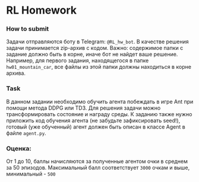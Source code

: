 # RL Homework

### How to submit
Задачи отправляются боту в Telegram: `@RL_hw_bot`. В качестве решения задачи принимается zip-архив с кодом. Важно: содержимое папки с задание должно быть в корне, иначе бот не найдет ваше решение. Например, для первого задания, находящегося в папке `hw01_mountain_car`, все файлы из этой папки должны находиться в корне архива.

### Task
В данном задании необходимо обучить агента побеждать в игре Ant при помощи метода DDPG или TD3. Для решения задачи можно трансформировать состояние и награду среды.
К заданию также нужно приложить код обучения агента (не забудьте зафиксировать seed!), готовый (уже обученный) агент должен быть описан в классе Agent в файле `agent.py`.


### Оценка:
От 1 до 10, баллы начисляются за полученные агентом очки в среднем за 50 эпизодов. Максимальный балл соответствует `3000` очкам и выше, минимальный - `500`
